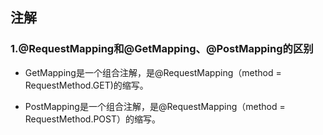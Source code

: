 ## 注解

### 1.@RequestMapping和@GetMapping、@PostMapping的区别

- GetMapping是一个组合注解，是@RequestMapping（method = RequestMethod.GET)的缩写。

- PostMapping是一个组合注解，是@RequestMapping（method = RequestMethod.POST）的缩写。